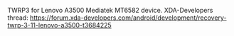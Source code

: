 TWRP3 for Lenovo A3500 Mediatek MT6582 device.
XDA-Developers thread: https://forum.xda-developers.com/android/development/recovery-twrp-3-11-lenovo-a3500-t3684225
